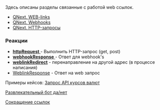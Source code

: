 
Здесь описаны разделы связанные с работой web ссылок.
* [QNext. WEB-links](/docs-test/admin/web-links)
* [QNext. Webhooks](/docs-test/admin/webhooks)
* [QNext. HTTP-запросы](/docs-test/admin/http-requests)



### Реакции
 * [**httpRequest** ](/docs-test/reactions/httprequest)- Выполнить HTTP-запрос (get, post)
 * [**webhookResponse** ](/docs-test/reactions/webhookresponse)- Ответ для webhook's
 * [**weblinkRedirect**](/docs-test/reactions/redirecturl) - перенаправление на другой адрес (в процессе написания)
 * [WeblinkResponse](/docs-test/reactions/weblinkresponse) - Ответ на web запрос



Примеры кейсов:
[Запрос API курсов валют](https://t.me/QNextCases/119)

[Развлекательный бот да/нет](https://t.me/QNextCases/189)

[Сокращение ссылок](https://t.me/QNextCases/190)

